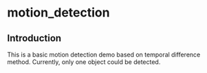 # motion_detection

## Introduction

This is a basic motion detection demo based on temporal difference method. Currently, only one object could be detected.

